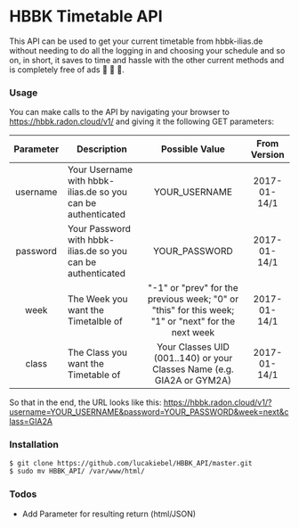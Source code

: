 # HBBK Timetable API

This API can be used to get your current timetable from hbbk-ilias.de without needing to do all the logging in and choosing your schedule and so on, in short, it saves to time and hassle with the other current methods and is completely free of ads 🤑 🤑 🤑.

### Usage
You can make calls to the API by navigating your browser to https://hbbk.radon.cloud/v1/ and giving it the following GET parameters:

| Parameter 	| Description                                                  	|                                           Possible Value                                           	| From Version 	|
|:---------:	|--------------------------------------------------------------	|:--------------------------------------------------------------------------------------------------:	|:------------:	|
| username  	| Your Username with hbbk-ilias.de so you can be authenticated 	| YOUR_USERNAME                                                                                      	| 2017-01-14/1 	|
| password  	| Your Password with hbbk-ilias.de so you can be authenticated 	| YOUR_PASSWORD                                                                                      	| 2017-01-14/1 	|
| week      	| The Week you want the Timetalble of                          	| "-1" or "prev" for the previous week; "0" or "this" for this week; "1" or "next" for the next week 	| 2017-01-14/1 	|
| class     	| The Class you want the Timetable of                          	| Your Classes UID (001..140) or your Classes Name (e.g. GIA2A or GYM2A)                             	| 2017-01-14/1 	|

So that in the end, the URL looks like this: https://hbbk.radon.cloud/v1/?username=YOUR_USERNAME&password=YOUR_PASSWORD&week=next&class=GIA2A 


### Installation
```sh
$ git clone https://github.com/lucakiebel/HBBK_API/master.git
$ sudo mv HBBK_API/ /var/www/html/ 
```


### Todos

 - Add Parameter for resulting return (html/JSON)

